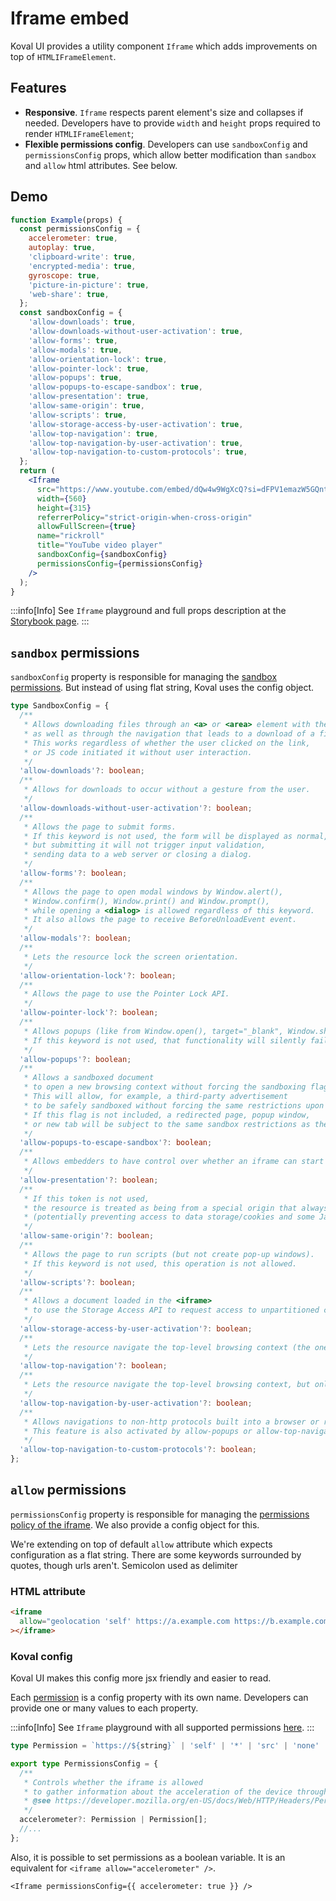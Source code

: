 # Iframe embed

Koval UI provides a utility component `Iframe` which adds improvements on top of `HTMLIFrameElement`.

## Features

- **Responsive**. `Iframe` respects parent element's size and collapses if needed. Developers have to provide `width` and `height` props required to render `HTMLIFrameElement`;
- **Flexible permissions config**. Developers can use `sandboxConfig` and `permissionsConfig` props, which allow better modification than `sandbox` and `allow` html attributes. See below.

## Demo

```jsx live
function Example(props) {
  const permissionsConfig = {
    accelerometer: true,
    autoplay: true,
    'clipboard-write': true,
    'encrypted-media': true,
    gyroscope: true,
    'picture-in-picture': true,
    'web-share': true,
  };
  const sandboxConfig = {
    'allow-downloads': true,
    'allow-downloads-without-user-activation': true,
    'allow-forms': true,
    'allow-modals': true,
    'allow-orientation-lock': true,
    'allow-pointer-lock': true,
    'allow-popups': true,
    'allow-popups-to-escape-sandbox': true,
    'allow-presentation': true,
    'allow-same-origin': true,
    'allow-scripts': true,
    'allow-storage-access-by-user-activation': true,
    'allow-top-navigation': true,
    'allow-top-navigation-by-user-activation': true,
    'allow-top-navigation-to-custom-protocols': true,
  };
  return (
    <Iframe
      src="https://www.youtube.com/embed/dQw4w9WgXcQ?si=dFPV1emazW5GQntR"
      width={560}
      height={315}
      referrerPolicy="strict-origin-when-cross-origin"
      allowFullScreen={true}
      name="rickroll"
      title="YouTube video player"
      sandboxConfig={sandboxConfig}
      permissionsConfig={permissionsConfig}
    />
  );
}
```

:::info[Info]
See `Iframe` playground and full props description at the [Storybook
page](https://morewings.github.io/koval-ui/?path=/docs/components-iframe--docs).
:::

## `sandbox` permissions

`sandboxConfig` property is responsible for managing the [sandbox permissions](https://developer.mozilla.org/en-US/docs/Web/HTML/Element/iframe#sandbox). But instead of using flat string, Koval uses the config object.

```typescript
type SandboxConfig = {
  /**
   * Allows downloading files through an <a> or <area> element with the download attribute,
   * as well as through the navigation that leads to a download of a file.
   * This works regardless of whether the user clicked on the link,
   * or JS code initiated it without user interaction.
   */
  'allow-downloads'?: boolean;
  /**
   * Allows for downloads to occur without a gesture from the user.
   */
  'allow-downloads-without-user-activation'?: boolean;
  /**
   * Allows the page to submit forms.
   * If this keyword is not used, the form will be displayed as normal,
   * but submitting it will not trigger input validation,
   * sending data to a web server or closing a dialog.
   */
  'allow-forms'?: boolean;
  /**
   * Allows the page to open modal windows by Window.alert(),
   * Window.confirm(), Window.print() and Window.prompt(),
   * while opening a <dialog> is allowed regardless of this keyword.
   * It also allows the page to receive BeforeUnloadEvent event.
   */
  'allow-modals'?: boolean;
  /**
   * Lets the resource lock the screen orientation.
   */
  'allow-orientation-lock'?: boolean;
  /**
   * Allows the page to use the Pointer Lock API.
   */
  'allow-pointer-lock'?: boolean;
  /**
   * Allows popups (like from Window.open(), target="_blank", Window.showModalDialog()).
   * If this keyword is not used, that functionality will silently fail.
   */
  'allow-popups'?: boolean;
  /**
   * Allows a sandboxed document
   * to open a new browsing context without forcing the sandboxing flags upon it.
   * This will allow, for example, a third-party advertisement
   * to be safely sandboxed without forcing the same restrictions upon the page the ad links to.
   * If this flag is not included, a redirected page, popup window,
   * or new tab will be subject to the same sandbox restrictions as the originating <iframe>.
   */
  'allow-popups-to-escape-sandbox'?: boolean;
  /**
   * Allows embedders to have control over whether an iframe can start a presentation session.
   */
  'allow-presentation'?: boolean;
  /**
   * If this token is not used,
   * the resource is treated as being from a special origin that always fails the same-origin policy
   * (potentially preventing access to data storage/cookies and some JavaScript APIs).
   */
  'allow-same-origin'?: boolean;
  /**
   * Allows the page to run scripts (but not create pop-up windows).
   * If this keyword is not used, this operation is not allowed.
   */
  'allow-scripts'?: boolean;
  /**
   * Allows a document loaded in the <iframe>
   * to use the Storage Access API to request access to unpartitioned cookies.
   */
  'allow-storage-access-by-user-activation'?: boolean;
  /**
   * Lets the resource navigate the top-level browsing context (the one named _top).
   */
  'allow-top-navigation'?: boolean;
  /**
   * Lets the resource navigate the top-level browsing context, but only if initiated by a user gesture.
   */
  'allow-top-navigation-by-user-activation'?: boolean;
  /**
   * Allows navigations to non-http protocols built into a browser or registered by a website.
   * This feature is also activated by allow-popups or allow-top-navigation keyword.
   */
  'allow-top-navigation-to-custom-protocols'?: boolean;
};
```

## `allow` permissions

`permissionsConfig` property is responsible for managing the [permissions policy of the iframe](https://developer.mozilla.org/en-US/docs/Web/HTTP/Permissions_Policy). We also provide a config object for this.

We're extending on top of default `allow` attribute which expects configuration as a flat string. There are some keywords surrounded by quotes, though urls aren't. Semicolon used as delimiter

### HTML attribute

```html
<iframe
  allow="geolocation 'self' https://a.example.com https://b.example.com; accelerometer *"
></iframe>
```

### Koval config

Koval UI makes this config more jsx friendly and easier to read.

Each [permission](https://developer.mozilla.org/en-US/docs/Web/HTTP/Headers/Permissions-Policy) is a config property with its own name. Developers can provide one or many values to each property.

:::info[Info]
See `Iframe` playground with all supported permissions
[here](https://morewings.github.io/koval-ui/?path=/story/components-iframe--with-full-permissions).
:::

```typescript
type Permission = `https://${string}` | 'self' | '*' | 'src' | 'none' | boolean;

export type PermissionsConfig = {
  /**
   * Controls whether the iframe is allowed
   * to gather information about the acceleration of the device through the Accelerometer interface.
   * @see https://developer.mozilla.org/en-US/docs/Web/HTTP/Headers/Permissions-Policy/accelerometer
   */
  accelerometer?: Permission | Permission[];
  //...
};
```

Also, it is possible to set permissions as a boolean variable. It is an equivalent for `<iframe allow="accelerometer" />`.

```tsx
<Iframe permissionsConfig={{ accelerometer: true }} />
```
